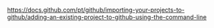 https://docs.github.com/pt/github/importing-your-projects-to-github/adding-an-existing-project-to-github-using-the-command-line 

